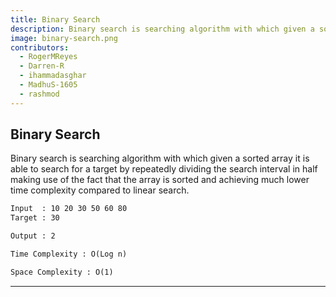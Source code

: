 ```yaml
---
title: Binary Search
description: Binary search is searching algorithm with which given a sorted array it is able to search for a target by repeatedly dividing the search interval in half making use of the fact that the array is sorted and achieving much lower time complexity compared to linear search. 
image: binary-search.png
contributors:
  - RogerMReyes
  - Darren-R
  - ihammadasghar
  - MadhuS-1605
  - rashmod
---
```


## Binary Search

Binary search is searching algorithm with which given a sorted array it is able to search for a target by repeatedly dividing the search interval in half making use of the fact that the array is sorted and achieving much lower time complexity compared to linear search. 

```txt
Input  : 10 20 30 50 60 80
Target : 30

Output : 2
```

```txt
Time Complexity : O(Log n)
```

```txt
Space Complexity : O(1)
```

---
